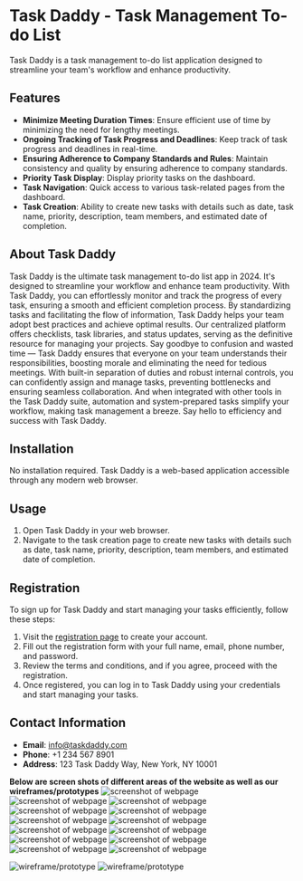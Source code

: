 Task Daddy - Task Management To-do List
=======================================

Task Daddy is a task management to-do list application designed to streamline your team's workflow and enhance productivity.

Features
--------

*   **Minimize Meeting Duration Times**: Ensure efficient use of time by minimizing the need for lengthy meetings.
*   **Ongoing Tracking of Task Progress and Deadlines**: Keep track of task progress and deadlines in real-time.
*   **Ensuring Adherence to Company Standards and Rules**: Maintain consistency and quality by ensuring adherence to company standards.
*   **Priority Task Display**: Display priority tasks on the dashboard.
*   **Task Navigation**: Quick access to various task-related pages from the dashboard.
*   **Task Creation**: Ability to create new tasks with details such as date, task name, priority, description, team members, and estimated date of completion.

About Task Daddy
----------------

Task Daddy is the ultimate task management to-do list app in 2024. It's designed to streamline your workflow and enhance team productivity. With Task Daddy, you can effortlessly monitor and track the progress of every task, ensuring a smooth and efficient completion process. By standardizing tasks and facilitating the flow of information, Task Daddy helps your team adopt best practices and achieve optimal results. Our centralized platform offers checklists, task libraries, and status updates, serving as the definitive resource for managing your projects. Say goodbye to confusion and wasted time — Task Daddy ensures that everyone on your team understands their responsibilities, boosting morale and eliminating the need for tedious meetings. With built-in separation of duties and robust internal controls, you can confidently assign and manage tasks, preventing bottlenecks and ensuring seamless collaboration. And when integrated with other tools in the Task Daddy suite, automation and system-prepared tasks simplify your workflow, making task management a breeze. Say hello to efficiency and success with Task Daddy.

Installation
------------

No installation required. Task Daddy is a web-based application accessible through any modern web browser.

Usage
-----

1.  Open Task Daddy in your web browser.
2.  Navigate to the task creation page to create new tasks with details such as date, task name, priority, description, team members, and estimated date of completion.

Registration
------------

To sign up for Task Daddy and start managing your tasks efficiently, follow these steps:

1. Visit the [registration page](link-to-your-registration-page) to create your account.
2. Fill out the registration form with your full name, email, phone number, and password.
3. Review the terms and conditions, and if you agree, proceed with the registration.
4. Once registered, you can log in to Task Daddy using your credentials and start managing your tasks.

Contact Information
-------------------

*   **Email**: info@taskdaddy.com
*   **Phone**: +1 234 567 8901
*   **Address**: 123 Task Daddy Way, New York, NY 10001


**Below are screen shots of different areas of the website as well as our wireframes/prototypes**
![screenshot of webpage](./static/images/logo_navbar.png)
![screenshot of webpage](./static/images/modale.png)
![screenshot of webpage](./static/images/features.png)
![screenshot of webpage](./static/images/rec_and_blurb.png)
![screenshot of webpage](./static/images/footer.png)
![screenshot of webpage](./static/images/reviews.png)
![screenshot of webpage](./static/images/create_task.png)
![screenshot of webpage](./static/images/dashboard.png)
![screenshot of webpage](./static/images/privacy_pol.png)
![screenshot of webpage](./static/images/reg_header.png)
![screenshot of webpage](./static/images/register.png)
![screenshot of webpage](./static/images/task_details.png)
![screenshot of webpage](./static/images/terms_of_use.png)

![wireframe/prototype](./static/images/all_wireframes_and_prototypes.png)
![wireframe/prototype](./static/images/Home_page_wireframe_and_prototype.png)